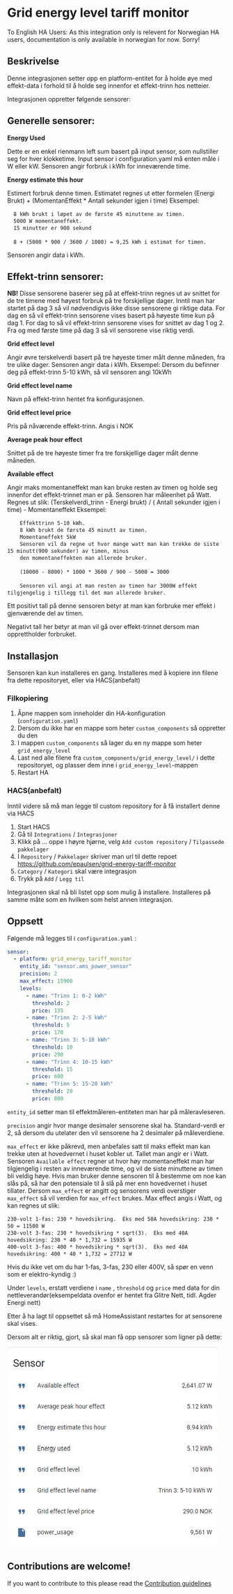 # Grid energy level tariff monitor

To English HA Users: As this integration only is relevent for Norwegian HA users, documentation is only available in norwegian for now.  Sorry!


## Beskrivelse
Denne integrasjonen setter opp en platform-entitet for å holde øye med effekt-data i forhold til å holde seg innenfor et effekt-trinn hos netteier.

Integrasjonen oppretter følgende sensorer:

## Generelle sensorer:

**Energy Used**

  Dette er en enkel rienmann left sum basert på input sensor, som nullstiller seg for hver klokketime.
  Input sensor i configuration.yaml må enten måle i W eller kW.  Sensoren angir forbruk i kWh for inneværende time.

**Energy estimate this hour**

  Estimert forbruk denne timen.  Estimatet regnes ut etter formelen (Energi Brukt) + (MomentanEffekt * Antall sekunder igjen i time)
  Eksempel:

```
  8 kWh brukt i løpet av de første 45 minuttene av timen.
  5000 W momentaneffekt.
  15 minutter er 900 sekund

  8 + (5000 * 900 / 3600 / 1000) = 9,25 kWh i estimat for timen.
```

  Sensoren angir data i kWh.

## Effekt-trinn sensorer:
**NB!** Disse sensorene baserer seg på at effekt-trinn regnes ut av snittet for de tre timene med høyest forbruk på tre forskjellige dager.
Inntil man har startet på dag 3 så vil nødvendigvis ikke disse sensorene gi riktige data.
For dag en så vil effekt-trinn sensorene vises basert på høyeste time kun på dag 1.
For dag to så vil effekt-trinn sensorene vises for snittet av dag 1 og 2.
Fra og med første time på dag 3 så vil sensorene vise riktig verdi.

**Grid effect level**

  Angir øvre terskelverdi basert på tre høyeste timer målt denne måneden, fra tre ulike dager.
  Sensoren angir data i kWh.  Eksempel: Dersom du befinner deg på effekt-trinn 5-10 kWh, så vil sensoren angi 10kWh

**Grid effect level name**

  Navn på effekt-trinn hentet fra konfigurasjonen.



**Grid effect level price**

  Pris på nåværende effekt-trinn.  Angis i NOK


**Average peak hour effect**

  Snittet på de tre høyeste timer fra tre forskjellige dager målt denne måneden.

**Available effect**

  Angir maks momentaneffekt man kan bruke resten av timen og holde seg innenfor det effekt-trinnet man er på.
  Sensoren har måleenhet på Watt.
  Regnes ut slik: (Terskelverdi_trinn - Energi brukt) / ( Antall sekunder igjen i time) - Momentaneffekt
  Eksempel:

```
    Effekttrinn 5-10 kWh.
    8 kWh brukt de første 45 minutt av timen.
    Momentaneffekt 5kW
    Sensoren vil da regne ut hvor mange watt man kan trekke de siste 15 minutt(900 sekunder) av timen, minus
    den momentaneffekten man allerede bruker.

    (10000 - 8000) * 1000 * 3600 / 900 - 5000 = 3000

    Sensoren vil angi at man resten av timen har 3000W effekt tilgjengelig i tillegg til det man allerede bruker.
```
Ett positivt tall på denne sensoren betyr at man kan forbruke mer effekt i gjenværende del av timen.

Negativt tall her betyr at man vil gå over effekt-trinnet dersom man opprettholder forbruket.


## Installasjon

Sensoren kan kun installeres en gang.  Installeres med å kopiere inn filene fra dette repositoryet, eller via HACS(anbefalt)

### Filkopiering

1.  Åpne mappen som inneholder din HA-konfiguration (`configuration.yaml`)
2.  Dersom du ikke har en mappe som heter `custom_components` så oppretter du den
3.  I mappen `custom_components` så lager du en ny mappe som heter `grid_energy_level`
4.  Last ned alle filene fra `custom_components/grid_energy_level/` i dette repositoryet, og plasser dem inne i `grid_energy_level`-mappen
5.  Restart HA

### HACS(anbefalt)
Inntil videre så må man legge til custom repository for å få installert denne via HACS

1.  Start HACS
2.  Gå til `Integrations` / `Integrasjoner`
3.  Klikk på ... oppe i høyre hjørne, velg `Add custom repository` / `Tilpassede pakkelager`
4.  I `Repository` / `Pakkelager` skriver man url til dette repoet
    https://github.com/epaulsen/grid-energy-tariff-monitor
5.  `Category` / `Kategori` skal være integrasjon
6.  Trykk på `Add` / `Legg til`

Integrasjonen skal nå bli listet opp som mulig å installere.  Installeres på samme måte som en hvilken som helst annen integrasjon.

## Oppsett

Følgende må legges til i `configuration.yaml` :

```yaml
sensor:
  - platform: grid_energy_tariff_monitor
    entity_id: "sensor.ams_power_sensor"
    precision: 2
    max_effect: 15900
    levels:
      - name: "Trinn 1: 0-2 kWh"
        threshold: 2
        price: 135
      - name: "Trinn 2: 2-5 kWh"
        threshold: 5
        price: 170
      - name: "Trinn 3: 5-10 kWh"
        threshold: 10
        price: 290
      - name: "Trinn 4: 10-15 kWh"
        threshold: 15
        price: 600
      - name: "Trinn 5: 15-20 kWh"
        threshold: 20
        price: 800
```
`entity_id` setter man til effektmåleren-entiteten man har på måleravleseren.

`precision` angir hvor mange desimaler sensorene skal ha.  Standard-verdi er 2, så dersom du utelater den vil sensorene ha 2 desimaler på måleverdiene.

`max_effect` er ikke påkrevd, men anbefales satt til maks effekt man kan trekke uten at hovedvernet i huset kobler ut.  Tallet man angir er i Watt.
Sensoren `Available effect` regner ut hvor høy momentaneffekt man har tilgjengelig i resten av inneværende time, og vil de siste minuttene av timen bli veldig høye.
Hvis man bruker denne sensoren til å bestemme om noe kan slås på, så har den potensiale til å slå på mer enn hovedvernet i huset tillater.
Dersom `max_effect` er angitt og sensorens verdi overstiger `max_effect` så vil verdien for `max_effect` brukes.
Max effect angis i Watt, og kan regnes ut slik:

```
230-volt 1-fas: 230 * hovedsikring.  Eks med 50A hovedsikring: 230 * 50 = 11500 W
230-volt 3-fas: 230 * hovedsikring * sqrt(3).  Eks med 40A hovedsikring: 230 * 40 * 1,732 = 15935 W
400-volt 3-fas: 400 * hovedsikring * sqrt(3).  Eks med 40A hovedsikring: 400 * 40 * 1,732 = 27712 W
```

Hvis du ikke vet om du har 1-fas, 3-fas, 230 eller 400V, så spør en venn som er elektro-kyndig :)


Under `levels`, erstatt verdiene i  `name` , `threshold` og `price` med data for din nettleverandør(eksempeldata ovenfor er hentet fra Glitre Nett, tidl. Agder Energi nett)

Etter å ha lagt til oppsettet så må HomeAssistant restartes for at sensorene skal vises.

Dersom alt er riktig, gjort, så skal  man få opp sensorer som ligner på dette:


![Example](./sensor_example.png)





## Contributions are welcome!

If you want to contribute to this please read the [Contribution guidelines](CONTRIBUTING.md)
